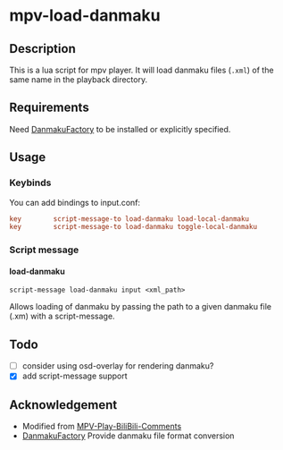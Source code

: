 # mpv-load-danmaku

## Description

This is a lua script for mpv player. It will load danmaku files (`.xml`) of the same name in the playback directory.

## Requirements

Need [DanmakuFactory](https://github.com/hihkm/DanmakuFactory) to be installed or explicitly specified.

## Usage

### Keybinds

You can add bindings to input.conf:
```ini
key        script-message-to load-danmaku load-local-danmaku
key        script-message-to load-danmaku toggle-local-danmaku
```

### Script message

#### load-danmaku

`script-message load-danmaku input <xml_path>`

Allows loading of danmaku by passing the path to a given danmaku file (.xm) with a script-message.

## Todo

- [ ] consider using osd-overlay for rendering danmaku?
- [x] add script-message support

## Acknowledgement

- Modified from [MPV-Play-BiliBili-Comments](https://github.com/itKelis/MPV-Play-BiliBili-Comments)
- [DanmakuFactory](https://github.com/hihkm/DanmakuFactory) Provide danmaku file format conversion
